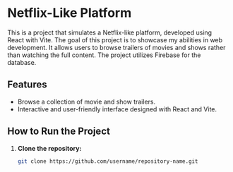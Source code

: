 # Netflix-Like Platform

This is a project that simulates a Netflix-like platform, developed using React with Vite. The goal of this project is to showcase my abilities in web development. It allows users to browse trailers of movies and shows rather than watching the full content. The project utilizes Firebase for the database.

## Features
- Browse a collection of movie and show trailers.
- Interactive and user-friendly interface designed with React and Vite.

## How to Run the Project
1. **Clone the repository:**
   ```bash
   git clone https://github.com/username/repository-name.git
